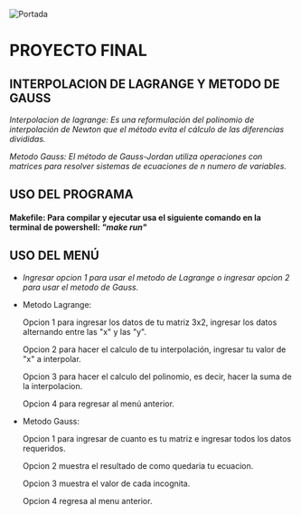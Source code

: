 ![Portada](https://upload.wikimedia.org/wikipedia/commons/thumb/3/3c/CETI_Logo.png/621px-CETI_Logo.png)
# **PROYECTO FINAL** 
## INTERPOLACION DE LAGRANGE Y METODO DE GAUSS
   _Interpolacion de lagrange: Es una reformulación del polinomio de interpolación de Newton que el método evita el cálculo de las diferencias divididas._

   _Metodo Gauss: El método de Gauss-Jordan utiliza operaciones con matrices para resolver sistemas de
ecuaciones de n numero de variables._

## USO DEL PROGRAMA
#### Makefile: Para compilar y ejecutar usa el siguiente comando en la terminal de powershell: _"make run"_
## USO DEL MENÚ
  + _Ingresar opcion 1 para usar el metodo de Lagrange o ingresar opcion 2 para usar el metodo de Gauss._ 
  + Metodo Lagrange: 
   
    Opcion 1 para ingresar los datos de tu matriz 3x2, ingresar los datos alternando entre las "x" y las "y".

    Opcion 2 para hacer el calculo de tu interpolación, ingresar tu valor de "x" a interpolar.

    Opcion 3 para hacer el calculo del polinomio, es decir, hacer la suma de la interpolacion.

    Opcion 4 para regresar al menú anterior.

  + Metodo Gauss:

    Opcion 1 para ingresar de cuanto es tu matriz e ingresar todos los datos requeridos.

    Opcion 2 muestra el resultado de como quedaria tu ecuacion.

    Opcion 3 muestra el valor de cada incognita.

    Opcion 4 regresa al menu anterior.